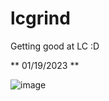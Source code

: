 # lcgrind
Getting good at LC :D

** 01/19/2023 **

![image](https://user-images.githubusercontent.com/65876219/214791622-3eac646e-a52a-49b0-9246-b8106d1ecdf8.png)
